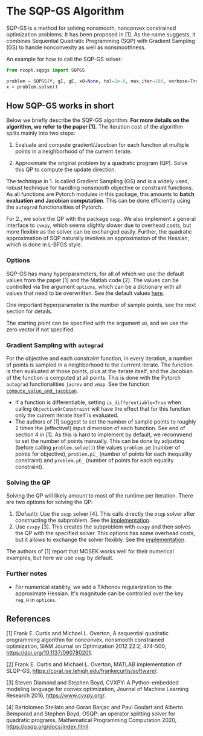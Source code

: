 # The SQP-GS Algorithm

SQP-GS is a method for solving nonsmooth, nonconvex constrained optimization problems. It has been proposed in [1]. 
As the name suggests, it combines Sequential Quadratic Programming (SQP) with Gradient Sampling (GS) to handle nonconvexity as well as nonsmoothness. 

An example for how to call the SQP-GS solver:

```python
from ncopt.sqpgs import SQPGS

problem = SQPGS(f, gI, gE, x0=None, tol=1e-6, max_iter=100, verbose=True)
x = problem.solve()
```

## How SQP-GS works in short

Below we briefly describe the SQP-GS algorithm. **For more details on the algorithm, we refer to the paper [1].** The iteration cost of the algorithm splits mainly into two steps:

1) Evaluate and compute gradient/Jacobian for each function at multiple points in a neighborhood of the current iterate.

2) Approximate the original problem by a quadratic program (QP). Solve this QP to compute the update direction. 

The technique in 1. is called Gradient Sampling (GS) and is a widely used, robust technique for handling nonsmooth objective or constraint functions. 
As all functions are Pytorch modules in this package, this amounts to **batch evaluation and Jacobian computation**. This can be done efficiently using the `autograd` functionalities of Pytorch.

For 2., we solve the QP with the package `osqp`. We also implement a general interface to `cvxpy`, which seems slightly slower due to overhead costs, but more flexible as the solver can be exchanged easily. 
Further, the quadratic approximation of SQP naturally involves an approximation of the Hessian, which is done in L-BFGS style.



### Options

SQP-GS has many hyperparameters, for all of which we use the default values from the paper [1] and the Matlab code [2]. The values can be controlled via the argument `options`, which can be a dictionary with all values that need to be overwritten. See the default values [here](defaults.py).

One important hyperparameter is the number of sample points, see the next section for details.

The starting point can be specified with the argument `x0`, and we use the zero vector if not specified.

### Gradient Sampling with `autograd`

For the objective and each constraint function, in every iteration, a number of points is sampled in a neighborhood to the currrent iterate. The function is then evaluated at those points, plus at the iterate itself, and the Jacobian of the function is computed at all points.
This is done with the Pytorch `autograd` functionalities `jacrev` and `vmap`. See the function [`compute_value_and_jacobian`](main.py#L435).

* If a function is differentiable, setting `is_differentiable=True` when calling `ObjectiveOrConstraint` will have the effect that for this function only the current iterate itself is evaluated. 
* The authors of [1] suggest to set the number of sample points to roughly 2 times the (effective!) input dimension of each function. See end of section 4 in [1]. As this is hard to implement by default, we recommend to set the number of points manually. This can be done by adjusting (before calling `problem.solve()`) the values `problem.p0` (number of points for objective), `problem.pI_` (number of points for each inequality constraint) and `problem.pE_` (number of points for each equality constraint).

### Solving the QP

Solving the QP will likely amount to most of the runtime per iteration. There are two options for solving the QP:

1. (Default): Use the `osqp` solver [4]. This calls directly the `osqp` solver after constructing the subproblem. See the [implementation](osqp_subproblem.py).
2. Use `cvxpy` [3]. This creates the subproblem with `cvxpy` and then solves the QP with the specified solver. This options has some overhead costs, but it allows to exchange the solver flexibly. See the [implementation](cvxpy_subproblem.py).  

The authors of [1] report that MOSEK works well for their numerical examples, but here we use `osqp` by default.


### Further notes


* For numerical stability, we add a Tikhonov regularization to the approximate Hessian. It's magnitude can be controlled over the key `reg_H` in `options`.

## References
[1] Frank E. Curtis and Michael L. Overton, A sequential quadratic programming algorithm for nonconvex, nonsmooth constrained optimization, 
SIAM Journal on Optimization 2012 22:2, 474-500, https://doi.org/10.1137/090780201.

[2] Frank E. Curtis and Michael L. Overton, MATLAB implementation of SLQP-GS, https://coral.ise.lehigh.edu/frankecurtis/software/.

[3] Steven Diamond and Stephen Boyd, CVXPY: A Python-embedded modeling language for convex optimization, Journal of Machine Learning Research 2016, https://www.cvxpy.org/.

[4] Bartolomeo Stellato and Goran Banjac and Paul Goulart and Alberto Bemporad and Stephen Boyd, OSQP: an operator splitting solver for quadratic programs, Mathematical Programming Computation 2020, https://osqp.org/docs/index.html.

